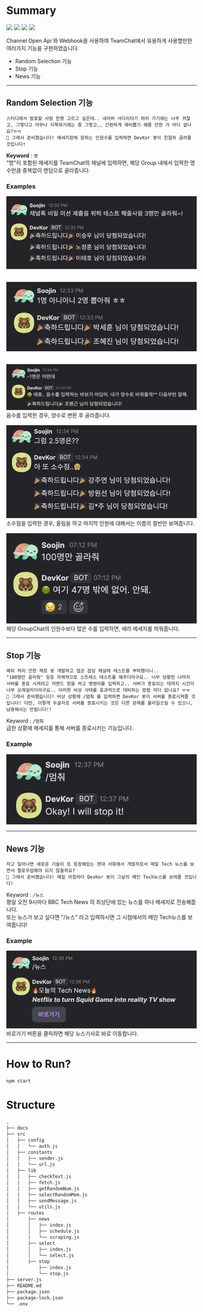 # Summary

<img src="https://img.shields.io/badge/Node.js-339933?style=for-the-badge&logo=Node.js&logoColor=white">
<img src="https://img.shields.io/badge/Express-000000?style=for-the-badge&logo=Express&logoColor=white">
<img src="https://img.shields.io/badge/Heroku-430098?style=for-the-badge&logo=Heroku&logoColor=white">
<img src="https://img.shields.io/badge/Amazon_AWS-232F3E?style=for-the-badge&logo=AmazonAWS&logoColor=white">

Channel Open Api 와 Webhook을 사용하여 TeamChat에서 유용하게 사용할만한 여러가지 기능을 구현하였습니다.  
- Random Selection 기능
- Stop 기능
- News 기능

***
## Random Selection 기능
```
스터디에서 발표할 사람 한명 고르고 싶은데.. 네이버 사다리타기 하러 가기에는 너무 귀찮고, 그렇다고 아무나 지목하기에는 좀 그렇고,, 간편하게 제비뽑기 해줄 만한 거 어디 없나요?ㅠㅠ 
🎉 그래서 준비했습니다! 메세지창에 원하는 인원수를 입력하면 DevKor 봇이 친절히 골라줄 것입니다!
```
<b>Keyword</b> : ` 명 `    
"명"이 포함된 메세지를 TeamChat의 채널에 입력하면, 해당 Group 내에서 입력한 명수만큼 중복없이 랜덤으로 골라줍니다.


### Examples
![randomSelect](docs/randomSelect1.png)
<br />
<br />

![randomSelect2](docs/randomSelect2.png)
<br />
<br />

![randomSelect3](docs/randomSelect3.png)
음수를 입력한 경우, 양수로 변환 후 골라줍니다.
<br />
<br />
![randomSelect4](docs/randomSelect4.png)
소수점을 입력한 경우, 올림을 하고 마지막 인원에 대해서는 이름의 절반만 보여줍니다.
<br />
<br />
![randomSelect5](docs/randomSelect5.png)  
해당 GroupChat의 인원수보다 많은 수를 입력하면, 에러 메세지를 띄워줍니다.

***
## Stop 기능 
```
예외 처리 안한 채로 봇 개발하고 뎁코 잡담 채널에 테스트를 부탁했더니..
"100명만 골라줘" 등등 자체적으로 스트레스 테스트를 해주더라구요.. 너무 당황한 나머지 서버를 종료 시켜려고 커맨드 창을 켜고 명령어를 입력하고.. 서버가 종료되는 데까지 시간이 너무 오래걸리더라구요.. 이러한 비상 사태를 효과적으로 대비하는 방법 어디 없나요? ㅠㅠ
🎉 그래서 준비했습니다! 비상 상황에 /멈춰 를 입력하면 DevKor 봇이 서버를 종료시켜줄 것입니다! 다만, 이렇게 두글자로 서버를 종료시키는 것은 다른 문제를 불러일으킬 수 있으니, 남용해서는 안됩니다!!
```
Keyword : `/멈춰`    
급한 상황에 메세지를 통해 서버를 종료시키는 기능입니다.


### Example
![stop](docs/stop.png)

***
## News 기능
```
자고 일어나면 새로운 기술이 또 등장해있는 현대 사회에서 개발자로서 매일 Tech 뉴스를 보면서 팔로우업해야 되지 않을까요?
🎉 그래서 준비했습니다! 매일 아침마다 DevKor 봇이 그날의 메인 Tech뉴스를 보여줄 것입니다!
```
Keyword : `/뉴스`     
평일 오전 9시마다 BBC Tech News 의 최상단에 있는 뉴스를 하나 메세지로 전송해줍니다.  
또는 뉴스가 보고 싶다면 "/뉴스" 라고 입력하시면 그 시점에서의 메인 Tech뉴스를 보여줍니다!


### Example
![news](docs/news.png)
바로가기 버튼을 클릭하면 해당 뉴스기사로 바로 이동합니다.
***

# How to Run?
```
npm start
```

# Structure

```
.
├── docs
├── src
│   ├── config
│   │   └── auth.js
│   ├── constants
│   │   ├── sender.js
│   │   └── url.js
│   ├── lib
│   │   ├── checkText.js
│   │   ├── fetch.js
│   │   ├── getRandomNum.js
│   │   ├── selectRandomMem.js
│   │   ├── sendMessage.js
│   │   └── utils.js
│   ├── routes
│       ├── news
│       │   ├── index.js
│       │   ├── schedule.js
│       │   └── scraping.js
│       ├── select
│       │   ├── index.js
│       │   └── select.js
│       ├── stop
│           ├── index.js
│           └── stop.js
├── server.js
├── README.md
├── package.json
├── package-lock.json
└── .env

```

